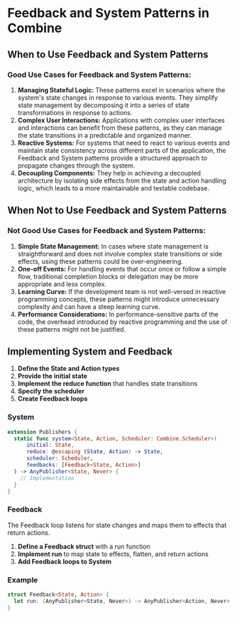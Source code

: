 # Feedback and System Patterns in Combine

## When to Use Feedback and System Patterns

### Good Use Cases for Feedback and System Patterns:

1. **Managing Stateful Logic:** These patterns excel in scenarios where the system's state changes in response to various events. They simplify state management by decomposing it into a series of state transformations in response to actions.
2. **Complex User Interactions:** Applications with complex user interfaces and interactions can benefit from these patterns, as they can manage the state transitions in a predictable and organized manner.
3. **Reactive Systems:** For systems that need to react to various events and maintain state consistency across different parts of the application, the Feedback and System patterns provide a structured approach to propagate changes through the system.
4. **Decoupling Components:** They help in achieving a decoupled architecture by isolating side effects from the state and action handling logic, which leads to a more maintainable and testable codebase.

## When Not to Use Feedback and System Patterns

### Not Good Use Cases for Feedback and System Patterns:

1. **Simple State Management:** In cases where state management is straightforward and does not involve complex state transitions or side effects, using these patterns could be over-engineering.
2. **One-off Events:** For handling events that occur once or follow a simple flow, traditional completion blocks or delegation may be more appropriate and less complex.
3. **Learning Curve:** If the development team is not well-versed in reactive programming concepts, these patterns might introduce unnecessary complexity and can have a steep learning curve.
4. **Performance Considerations:** In performance-sensitive parts of the code, the overhead introduced by reactive programming and the use of these patterns might not be justified.


## Implementing System and Feedback

1. **Define the State and Action types**
2. **Provide the initial state**
3. **Implement the reduce function** that handles state transitions
4. **Specify the scheduler**
5. **Create Feedback loops**

### System

```swift
extension Publishers {
  static func system<State, Action, Scheduler: Combine.Scheduler>(
      initial: State,
      reduce: @escaping (State, Action) -> State,
      scheduler: Scheduler,
      feedbacks: [Feedback<State, Action>]
  ) -> AnyPublisher<State, Never> {
    // Implementation
  }
}
```

### Feedback

The Feedback loop listens for state changes and maps them to effects that return actions.

1. **Define a Feedback struct** with a run function
2. **Implement run** to map state to effects, flatten, and return actions
3. **Add Feedback loops to System**

### Example

```swift
struct Feedback<State, Action> {
  let run: (AnyPublisher<State, Never>) -> AnyPublisher<Action, Never>
}
```



